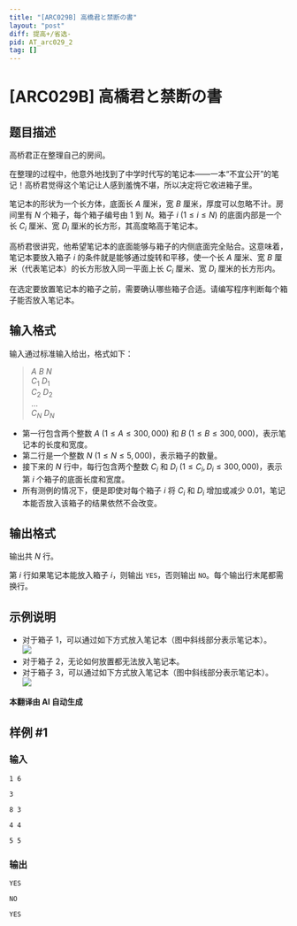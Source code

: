 ```yaml
---
title: "[ARC029B] 高橋君と禁断の書"
layout: "post"
diff: 提高+/省选-
pid: AT_arc029_2
tag: []
---
```


# [ARC029B] 高橋君と禁断の書

## 题目描述

高桥君正在整理自己的房间。

在整理的过程中，他意外地找到了中学时代写的笔记本——一本“不宜公开”的笔记！高桥君觉得这个笔记让人感到羞愧不堪，所以决定将它收进箱子里。

笔记本的形状为一个长方体，底面长 $A$ 厘米，宽 $B$ 厘米，厚度可以忽略不计。房间里有 $N$ 个箱子，每个箱子编号由 $1$ 到 $N$。箱子 $i\ (1 \leq i \leq N)$ 的底面内部是一个长 $C_i$ 厘米、宽 $D_i$ 厘米的长方形，其高度略高于笔记本。

高桥君很讲究，他希望笔记本的底面能够与箱子的内侧底面完全贴合。这意味着，笔记本要放入箱子 $i$ 的条件就是能够通过旋转和平移，使一个长 $A$ 厘米、宽 $B$ 厘米（代表笔记本）的长方形放入同一平面上长 $C_i$ 厘米、宽 $D_i$ 厘米的长方形内。

在选定要放置笔记本的箱子之前，需要确认哪些箱子合适。请编写程序判断每个箱子能否放入笔记本。

## 输入格式

输入通过标准输入给出，格式如下：

> $A$ $B$ $N$  
> $C_1$ $D_1$  
> $C_2$ $D_2$  
> ...  
> $C_N$ $D_N$

- 第一行包含两个整数 $A\ (1 \leq A \leq 300,000)$ 和 $B\ (1 \leq B \leq 300,000)$，表示笔记本的长度和宽度。
- 第二行是一个整数 $N\ (1 \leq N \leq 5,000)$，表示箱子的数量。
- 接下来的 $N$ 行中，每行包含两个整数 $C_i$ 和 $D_i\ (1 \leq C_i, D_i \leq 300,000)$，表示第 $i$ 个箱子的底面长度和宽度。
- 所有测例的情况下，便是即使对每个箱子 $i$ 将 $C_i$ 和 $D_i$ 增加或减少 $0.01$，笔记本能否放入该箱子的结果依然不会改变。

## 输出格式

输出共 $N$ 行。

第 $i$ 行如果笔记本能放入箱子 $i$，则输出 `YES`，否则输出 `NO`。每个输出行末尾都需换行。

## 示例说明

- 对于箱子 $1$，可以通过如下方式放入笔记本（图中斜线部分表示笔记本）。  
  ![](https://img.atcoder.jp/arc/029/2-1.png)
- 对于箱子 $2$，无论如何放置都无法放入笔记本。
- 对于箱子 $3$，可以通过如下方式放入笔记本（图中斜线部分表示笔记本）。  
  ![](https://img.atcoder.jp/arc/029/2-2.png)

 **本翻译由 AI 自动生成**

## 样例 #1

### 输入

```
1 6
3
8 3
4 4
5 5
```

### 输出

```
YES
NO
YES
```

